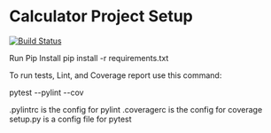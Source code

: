 # Calculator Project Setup
[![Build Status](https://app.travis-ci.com/brahma0210/calc2.svg?branch=calpart2)](https://app.travis-ci.com/brahma0210/calc2)

Run Pip Install
pip install -r requirements.txt

To run tests, Lint, and Coverage report use this command:

pytest  --pylint --cov

.pylintrc is the config for pylint
.coveragerc is the config for coverage
setup.py is a config file for pytest
